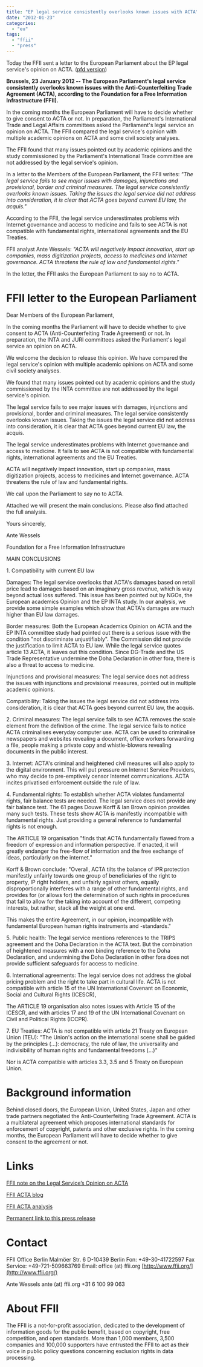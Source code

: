 ```yaml
---
title: "EP legal service consistently overlooks known issues with ACTA"
date: "2012-01-23"
categories: 
  - "eu"
tags: 
  - "ffii"
  - "press"
---
```


Today the FFII sent a letter to the European Parliament about the EP legal service's opinion on ACTA. ([pfd version](http://people.ffii.org/~ante/acta/FFII_Parliament-ACTA-2012-01-23.pdf))

**Brussels, 23 January 2012 -- The European Parliament's legal service consistently overlooks known issues with the Anti-Counterfeiting Trade Agreement (ACTA), according to the Foundation for a Free Information Infrastructure (FFII).**

In the coming months the European Parliament will have to decide whether to give consent to ACTA or not. In preparation, the Parliament's International Trade and Legal Affairs committees asked the Parliament's legal service an opinion on ACTA. The FFII compared the legal service's opinion with multiple academic opinions on ACTA and some civil society analyses.

The FFII found that many issues pointed out by academic opinions and the study commissioned by the Parliament's International Trade committee are not addressed by the legal service's opinion.

In a letter to the Members of the European Parliament, the FFII writes: _"The legal service fails to see major issues with damages, injunctions and provisional, border and criminal measures. The legal service consistently overlooks known issues. Taking the issues the legal service did not address into consideration, it is clear that ACTA goes beyond current EU law, the acquis."_

According to the FFII, the legal service underestimates problems with Internet governance and access to medicine and fails to see ACTA is not compatible with fundamental rights, international agreements and the EU Treaties.

FFII analyst Ante Wessels: _"ACTA will negatively impact innovation, start up companies, mass digitization projects, access to medicines and Internet governance. ACTA threatens the rule of law and fundamental rights."_

In the letter, the FFII asks the European Parliament to say no to ACTA.

# FFII letter to the European Parliament

Dear Members of the European Parliament,

In the coming months the Parliament will have to decide whether to give consent to ACTA (Anti-Counterfeiting Trade Agreement) or not. In preparation, the INTA and JURI committees asked the Parliament's legal service an opinion on ACTA.

We welcome the decision to release this opinion. We have compared the legal service's opinion with multiple academic opinions on ACTA and some civil society analyses.

We found that many issues pointed out by academic opinions and the study commissioned by the INTA committee are not addressed by the legal service's opinion.

The legal service fails to see major issues with damages, injunctions and provisional, border and criminal measures. The legal service consistently overlooks known issues. Taking the issues the legal service did not address into consideration, it is clear that ACTA goes beyond current EU law, the acquis.

The legal service underestimates problems with Internet governance and access to medicine. It fails to see ACTA is not compatible with fundamental rights, international agreements and the EU Treaties.

ACTA will negatively impact innovation, start up companies, mass digitization projects, access to medicines and Internet governance. ACTA threatens the rule of law and fundamental rights.

We call upon the Parliament to say no to ACTA.

Attached we will present the main conclusions. Please also find attached the full analysis.

Yours sincerely,

Ante Wessels

Foundation for a Free Information Infrastructure

MAIN CONCLUSIONS

1\. Compatibility with current EU law

Damages: The legal service overlooks that ACTA's damages based on retail price lead to damages based on an imaginary gross revenue, which is way beyond actual loss suffered. This issue has been pointed out by NGOs, the European academics Opinion and the EP INTA study. In our analysis, we provide some simple examples which show that ACTA's damages are much higher than EU law damages.

Border measures: Both the European Academics Opinion on ACTA and the EP INTA committee study had pointed out there is a serious issue with the condition "not discriminate unjustifiably". The Commission did not provide the justification to limit ACTA to EU law. While the legal service quotes article 13 ACTA, it leaves out this condition. Since DG-Trade and the US Trade Representative undermine the Doha Declaration in other fora, there is also a threat to access to medicine.

Injunctions and provisional measures: The legal service does not address the issues with injunctions and provisional measures, pointed out in multiple academic opinions.

Compatibility: Taking the issues the legal service did not address into consideration, it is clear that ACTA goes beyond current EU law, the acquis.

2\. Criminal measures: The legal service fails to see ACTA removes the scale element from the definition of the crime. The legal service fails to notice ACTA criminalises everyday computer use. ACTA can be used to criminalise newspapers and websites revealing a document, office workers forwarding a file, people making a private copy and whistle-blowers revealing documents in the public interest.

3\. Internet: ACTA's criminal and heightened civil measures will also apply to the digital environment. This will put pressure on Internet Service Providers, who may decide to pre-emptively censor Internet communications. ACTA incites privatised enforcement outside the rule of law.

4\. Fundamental rights: To establish whether ACTA violates fundamental rights, fair balance tests are needed. The legal service does not provide any fair balance test. The 61 pages Douwe Korff & Ian Brown opinion provides many such tests. These tests show ACTA is manifestly incompatible with fundamental rights. Just providing a general reference to fundamental rights is not enough.

The ARTICLE 19 organisation "finds that ACTA fundamentally flawed from a freedom of expression and information perspective. If enacted, it will greatly endanger the free-flow of information and the free exchange of ideas, particularly on the internet."

Korff & Brown conclude: "Overall, ACTA tilts the balance of IPR protection manifestly unfairly towards one group of beneficiaries of the right to property, IP right holders, and unfairly against others, equally disproportionally interferes with a range of other fundamental rights, and provides for (or allows for) the determination of such rights in procedures that fail to allow for the taking into account of the different, competing interests, but rather, stack all the weight at one end.

This makes the entire Agreement, in our opinion, incompatible with fundamental European human rights instruments and -standards."

5\. Public health: The legal service mentions references to the TRIPS agreement and the Doha Declaration in the ACTA text. But the combination of heightened measures with a non binding reference to the Doha Declaration, and undermining the Doha Declaration in other fora does not provide sufficient safeguards for access to medicine.

6\. International agreements: The legal service does not address the global pricing problem and the right to take part in cultural life. ACTA is not compatible with article 15 of the UN International Covenant on Economic, Social and Cultural Rights (ICESCR),

The ARTICLE 19 organisation also notes issues with Article 15 of the ICESCR, and with articles 17 and 19 of the UN International Covenant on Civil and Political Rights (ICCPR).

7\. EU Treaties: ACTA is not compatible with article 21 Treaty on European Union (TEU): "The Union's action on the international scene shall be guided by the principles (...): democracy, the rule of law, the universality and indivisibility of human rights and fundamental freedoms (...)"

Nor is ACTA compatible with articles 3.3, 3.5 and 5 Treaty on European Union.

# Background information

Behind closed doors, the European Union, United States, Japan and other trade partners negotiated the Anti-Counterfeiting Trade Agreement. ACTA is a multilateral agreement which proposes international standards for enforcement of copyright, patents and other exclusive rights. In the coming months, the European Parliament will have to decide whether to give consent to the agreement or not.

# Links

[FFII note on the Legal Service’s Opinion on ACTA](http://acta.ffii.org/?p=992)

[FFII ACTA blog](http://acta.ffii.org/)

[FFII ACTA analysis](http://action.ffii.org/acta/Analysis)

[Permanent link to this press release](http://press.ffii.org/Press%20releases/EP%20legal%20service%20consistently%20overlooks%20known%20issues%20with%20ACTA)

# Contact

FFII Office Berlin Malmöer Str. 6 D-10439 Berlin Fon: +49-30-41722597 Fax Service: +49-721-509663769 Email: office (at) ffii.org [http://www.ffii.org/](http://www.ffii.org/)

Ante Wessels ante (at) ffii.org +31 6 100 99 063

# About FFII

The FFII is a not-for-profit association, dedicated to the development of information goods for the public benefit, based on copyright, free competition, and open standards. More than 1,000 members, 3,500 companies and 100,000 supporters have entrusted the FFII to act as their voice in public policy questions concerning exclusion rights in data processing.
